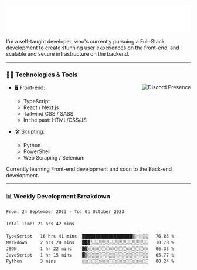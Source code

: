 <img src="assets/wave.svg" alt=":wave:" />

I'm a self-taught developer, who's currently pursuing a Full-Stack development to create stunning user experiences on the front-end, and scalable and secure infrastructure on the backend.

---

### 🧑‍💻 Technologies & Tools

<a href="https://discord.com/users/414304208649453568" target="_blank" rel="nofollow">
   <img src="https://lanyard-profile-readme.vercel.app/api/414304208649453568?idleMessage=Probably%20doing%20something%20else..." alt="Discord Presence" align="right">
</a>

- 🖥️ Front-end:

  - TypeScript
  - React / Next.js
  - Tailwind CSS / SASS
  - In the past: HTML/CSS/JS

- 🛠 Scripting:

  - Python
  - PowerShell
  - Web Scraping / Selenium

Currently learning Front-end development and soon to the Back-end development.

---

### 📊 Weekly Development Breakdown

<!-- ![ccrsxx's GitHub Stats](https://github-readme-stats.vercel.app/api?username=ccrsxx&count_private=true&theme=tokyonight) -->
<!-- ![ccrsxx's Top Langs](https://github-readme-stats.vercel.app/api/top-langs/?username=ccrsxx&hide=lua,java,html&theme=tokyonight) -->

<!--START_SECTION:waka-->

```txt
From: 24 September 2023 - To: 01 October 2023

Total Time: 21 hrs 42 mins

TypeScript   16 hrs 41 mins  ███████████████████▒░░░░░   76.86 %
Markdown     2 hrs 20 mins   ██▓░░░░░░░░░░░░░░░░░░░░░░   10.78 %
JSON         1 hr 22 mins    █▓░░░░░░░░░░░░░░░░░░░░░░░   06.33 %
JavaScript   1 hr 15 mins    █▒░░░░░░░░░░░░░░░░░░░░░░░   05.77 %
Python       3 mins          ░░░░░░░░░░░░░░░░░░░░░░░░░   00.24 %
```

<!--END_SECTION:waka-->
